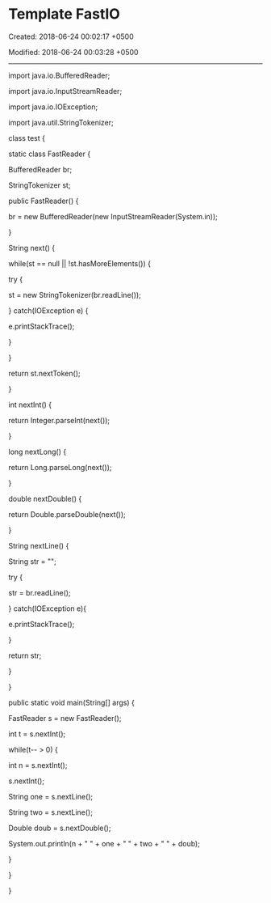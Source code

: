 # Template FastIO

Created: 2018-06-24 00:02:17 +0500

Modified: 2018-06-24 00:03:28 +0500

---

import java.io.BufferedReader;

import java.io.InputStreamReader;

import java.io.IOException;

import java.util.StringTokenizer;

class test {

static class FastReader {

BufferedReader br;

StringTokenizer st;

public FastReader() {

br = new BufferedReader(new InputStreamReader(System.in));

}

String next() {

while(st == null || !st.hasMoreElements()) {

try {

st = new StringTokenizer(br.readLine());

} catch(IOException e) {

e.printStackTrace();

}

}

return st.nextToken();

}

int nextInt() {

return Integer.parseInt(next());

}

long nextLong() {

return Long.parseLong(next());

}

double nextDouble() {

return Double.parseDouble(next());

}

String nextLine() {

String str = "";

try {

str = br.readLine();

} catch(IOException e){

e.printStackTrace();

}

return str;

}

}

public static void main(String[] args) {

FastReader s = new FastReader();

int t = s.nextInt();

while(t-- > 0) {

int n = s.nextInt();

s.nextInt();

String one = s.nextLine();

String two = s.nextLine();

Double doub = s.nextDouble();

System.out.println(n + " " + one + " " + two + " " + doub);

}

}

}


